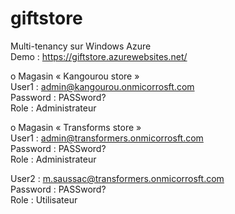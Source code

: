 giftstore
=========

Multi-tenancy sur Windows Azure<br />
Demo : https://giftstore.azurewebsites.net/<br />

o Magasin « Kangourou store » <br />
User1 : admin@kangourou.onmicorrosft.com <br />
Password : PASSword? <br />
Role : Administrateur <br />


o Magasin « Transforms store »<br />
User1 : admin@transformers.onmicorrosft.com<br />
              Password : PASSword?<br />
              Role : Administrateur<br />

User2 : m.saussac@transformers.onmicorrosft.com<br />
              Password : PASSword?<br />
              Role : Utilisateur <br />
 
